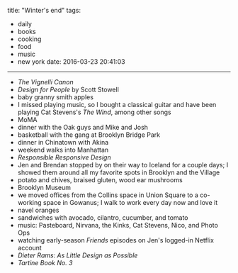 title: "Winter's end"
tags:
  - daily
  - books
  - cooking
  - food
  - music
  - new york
date: 2016-03-23 20:41:03
---

- *The Vignelli Canon*
- *Design for People* by Scott Stowell
- baby granny smith apples
- I missed playing music, so I bought a classical guitar and have been playing Cat Stevens's *The Wind*, among other songs
- MoMA
- dinner with the Oak guys and Mike and Josh
- basketball with the gang at Brooklyn Bridge Park
- dinner in Chinatown with Akina
- weekend walks into Manhattan
- *Responsible Responsive Design*
- Jen and Brendan stopped by on their way to Iceland for a couple days; I showed them around all my favorite spots in Brooklyn and the Village
- potato and chives, braised gluten, wood ear mushrooms
- Brooklyn Museum
- we moved offices from the Collins space in Union Square to a co-working space in Gowanus; I walk to work every day now and love it
- navel oranges
- sandwiches with avocado, cilantro, cucumber, and tomato
- music: Pasteboard, Nirvana, the Kinks, Cat Stevens, Nico, and Photo Ops
- watching early-season *Friends* episodes on Jen's logged-in Netflix account
- *Dieter Rams: As Little Design as Possible*
- *Tartine Book No. 3*
